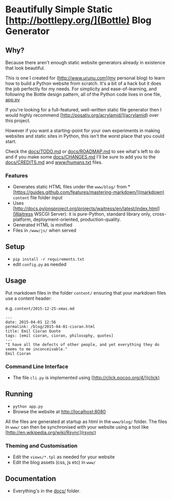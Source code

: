 # Beautifully Simple Static [http://bottlepy.org/](Bottle) Blog Generator

## Why?
Because there aren't enough static website generators already in existence that 
look beautiful. 

This is one I created for (http://www.urunu.com](my personal blog) 
to learn how to build a Python website from scratch.  It's a bit of a hack but
it does the job perfectly for my needs. For simplicity and ease-of-learning, 
and following the Bottle design pattern, all of the Python code lives in one
file, [app.py](app.py)

If you're looking for a full-featured, well-written static file generator then
I would highly recommend [http://posativ.org/acrylamid/](acrylamid) over this
project.  

However if you want a starting-point for your own experiments in making websites 
and static sites in Python, this isn't the worst place that you could start.  

Check the [docs/TODO.md](docs/TODO.md) or [docs/ROADMAP.md](docs/ROADMAP.md) 
to see what's left to do and if you make some [docs/CHANGES.md](docs/CHANGES.md) I'll be
sure to add you to the [docs/CREDITS.md](docs/CREDITS.md) and [www/humans.txt](www/humans.txt) files.

### Features

* Generates static HTML files under the `www/blog/` from * [https://guides.github.com/features/mastering-markdown/](markdown) `content` file folder input
* Uses [http://docs.pylonsproject.org/projects/waitress/en/latest/index.html](Waitress WSCGI Server): it is pure-Python, standard library only, cross-platform, deployment-oriented, production-quality.
* Generated HTML is minified 
* Files in `/www/js/` when served

## Setup

* `pip install -r requirements.txt`
* edit `config.py` as needed

## Usage
Put markdown files in the folder `content/` ensuring that your markdown files use a content header:

e.g. `content/2015-12-25-xmas.md`

```
---
date: 2015-04-01 12:56
permalink: /blog/2015-04-01-cioran.html
title: Emil Cioran Quote
tags: [emil cioran, cioran, philosophy, quotes]
---
"I have all the defects of other people, and yet everything they do seems to me inconceivable."
Emil Cioran
```

### Command Line Interface
* The file `cli.py` is implemented using [http://click.pocoo.org/4/](click)

## Running

* `python app.py` 
* Browse the website at [http://localhost:8080](http://localhost:8080/)

All the files are generated at startup as html in the `www/blog/` folder.  The files 
in `www/` can then be synchronised with your website using a tool like [http://en.wikipedia.org/wiki/Rsync](rsync)

### Theming and Customisation
* Edit the `views/*.tpl` as needed for your website
* Edit the blog assets (css, js etc) in `www/`

## Documentation

* Everything's in the [docs/](docs/) folder.
